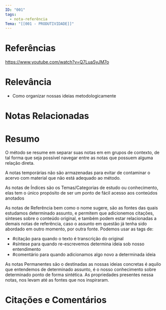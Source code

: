 ```yaml
---
ID: "001"
tags:
  - nota-referência
Tema: "[[001 - PRODUTIVIDADE]]"
---
```

# Referências
https://www.youtube.com/watch?v=Q7LuaSyJM7o

# Relevância
 - Como organizar nossas ideias metodologicamente

# Notas Relacionadas


# Resumo

O método se resume em separar suas notas em em grupos de contexto, de tal forma que seja possível navegar entre as notas que possuem alguma relação direta.

A notas temporárias não são armazenadas para evitar de contaminar o acervo com material que não está adequado ao método.

As notas de Índices são os Temas/Categorias de estudo ou conhecimento, elas tem o único propósito de ser um ponto de fácil acesso aos conteúdos anotados

As notas de Referência bem como o nome sugere, são as fontes das quais estudamos determinado assunto, e permitem que adicionemos citações, sínteses sobre o conteúdo original, e também podem estar relacionadas a demais notas de referência, caso o assunto em questão já tenha sido abordado em outro momento, por outra fonte. Podemos usar as tags de: 
- #citação para quando o texto é transcrição do original
- #síntese para quando re-escrevemos determina ideia sob nosso entendimento
- #comentário para quando adicionamos algo novo a determinada ideia

As notas Permanentes são o destinadas as nossas ideias concretas é aquilo que entendemos de determinado assunto, é o nosso conhecimento sobre determinado ponto de forma sintética. As propriedades presentes nessa notas, nos levam até as fontes que nos inspiraram.
# Citações e Comentários
